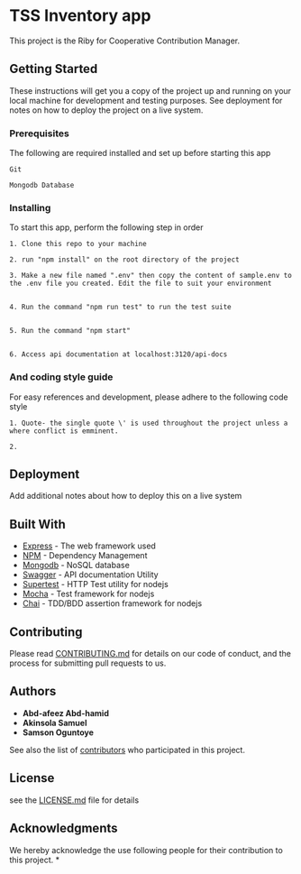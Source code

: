 # TSS Inventory app

This project is the Riby for Cooperative Contribution Manager.

## Getting Started

These instructions will get you a copy of the project up and running on your local machine for development and testing purposes. See deployment for notes on how to deploy the project on a live system.

### Prerequisites

The following are required installed and set up before starting this app

```
Git 
```
```
Mongodb Database
```

### Installing

To start this app, perform the following step in order

```
1. Clone this repo to your machine 
```
```
2. run "npm install" on the root directory of the project
```
```
3. Make a new file named ".env" then copy the content of sample.env to the .env file you created. Edit the file to suit your environment
```
```

4. Run the command "npm run test" to run the test suite
```
```

5. Run the command "npm start"
```
```

6. Access api documentation at localhost:3120/api-docs
```

### And coding style guide
For easy references and development, please adhere to the following code style

```
1. Quote- the single quote \' is used throughout the project unless a where conflict is emminent.
```
```
2. 
```

## Deployment

Add additional notes about how to deploy this on a live system

## Built With

* [Express](http://www.express.io) - The web framework used
* [NPM](https://npm.org/) - Dependency Management
* [Mongodb](https://mongodb.org) - NoSQL database
* [Swagger](https://swagger.io) - API documentation Utility
* [Supertest](https://github.com/visionmedia/supertest) - HTTP Test utility for nodejs
* [Mocha](https://mochajs.org/) - Test framework for nodejs
* [Chai](http://www.chaijs.com/) - TDD/BDD assertion framework for nodejs

## Contributing

Please read [CONTRIBUTING.md](https://riby.me/code-contribution) for details on our code of conduct, and the process for submitting pull requests to us.

## Authors

* **Abd-afeez Abd-hamid** 
* **Akinsola Samuel** 
* **Samson Oguntoye** 

See also the list of [contributors](https://github.com/your/project/contributors) who participated in this project.

## License
see the [LICENSE.md](LICENSE.md) file for details

## Acknowledgments
We hereby acknowledge the use following people for their contribution to this project.
* 
